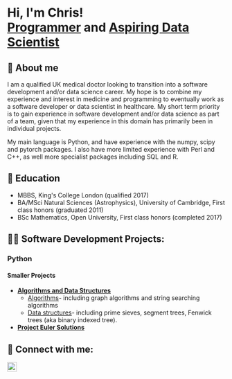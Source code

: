 <h1>Hi, I'm Chris! <br/><a href="https://github.com/chris-henry-holland">Programmer</a> and <a href="https://www.linkedin.com/in/chris-holland-0377a819/">Aspiring Data Scientist</a>
<h2>🔭 About me </h2>
I am a qualified UK medical doctor looking to transition into a software development and/or data science career. My hope is to combine my experience and interest in medicine and programming to eventually work as a software developer or data scientist in healthcare. My short term priority is to gain experience in software development and/or data science as part of a team, given that my experience in this domain has primarily been in individual projects.

My main language is Python, and have experience with the numpy, scipy and pytorch packages. I also have more limited experience with Perl and C++, as well more specialist packages including SQL and R.

<h2>🌱 Education</h2>

- MBBS, King's College London (qualified 2017)
- BA/MSci Natural Sciences (Astrophysics), University of Cambridge, First class honors (graduated 2011)
- BSc Mathematics, Open University, First class honors (completed 2017)
<h2>👨‍💻 Software Development Projects:</h2>
<h3> Python </h3>
<h4>Smaller Projects</h4>

- <b>[Algorithms and Data Structures](https://github.com/chris-henry-holland/Portfolio/tree/main/Python_projects/Algorithms_and_Datastructures)</b>   
  - [Algorithms](https://github.com/chris-henry-holland/Portfolio/tree/main/Python_projects/Algorithms_and_Datastructures/Algorithms)- including graph algorithms and string searching algorithms
  - [Data structures](https://github.com/chris-henry-holland/Portfolio/tree/main/Python_projects/Algorithms_and_Datastructures/Data_structures)- including prime sieves, segment trees, Fenwick trees (aka binary indexed tree).  
- <b>[Project Euler Solutions](https://github.com/chris-henry-holland/Portfolio/tree/main/Python_projects/Project_Euler)</b>  

<h2> 🤳 Connect with me:</h2>

[<img align="left" alt="JoshMadakor | LinkedIn" width="22px" src="https://cdn.jsdelivr.net/npm/simple-icons@v3/icons/linkedin.svg" />][linkedin]

[linkedin]: https://www.linkedin.com/in/chris-holland-0377a819/

<!--
**chris-henry-holland/chris-henry-holland** is a ✨ _special_ ✨ repository because its `README.md` (this file) appears on your GitHub profile.

Here are some ideas to get you started:

- 🔭 I’m currently working on ...
- 🌱 I’m currently learning ...
- 👯 I’m looking to collaborate on ...
- 🤔 I’m looking for help with ...
- 💬 Ask me about ...
- 📫 How to reach me: ...
- 😄 Pronouns: ...
- ⚡ Fun fact: ...
-->
